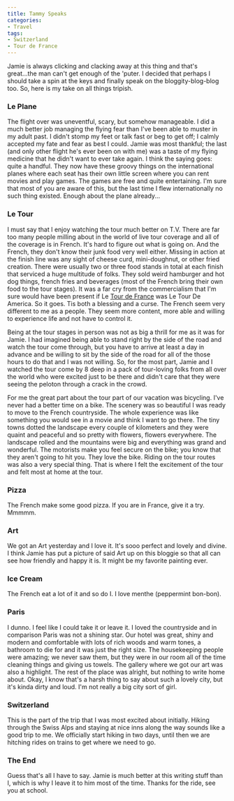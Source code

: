 ```yaml
---
title: Tammy Speaks
categories:
- Travel
tags:
- Switzerland
- Tour de France
---
```


Jamie is always clicking and clacking away at this thing and that's great...the man can't get enough of the 'puter.  I decided that perhaps I should take a spin at the keys and finally speak on the bloggity-blog-blog too.  So, here is my take on all things tripish.

### Le Plane

The flight over was uneventful, scary, but somehow manageable.  I did a much better job managing the flying fear than I've been able to muster in my adult past.  I didn't stomp my feet or talk fast or beg to get off; I calmly accepted my fate and fear as best I could.  Jamie was most thankful; the last (and only other flight he's ever been on with me) was a taste of my flying medicine that he didn't want to ever take again.  I think the saying goes:  quite a handful.  They now have these groovy things on the international planes where each seat has their own little screen where you can rent movies and play games.  The games are free and quite entertaining.  I'm sure that most of you are aware of this, but the last time I flew internationally no such thing existed.  Enough about the plane already...

### Le Tour

I must say that I enjoy watching the tour much better on T.V.  There are far too many people milling about in the world of live tour coverage and all of the coverage is in French.  It's hard to figure out what is going on.  And the French, they don't know their junk food very well either.  Missing in action at the finish line was any sight of cheese curd, mini-doughnut, or other fried creation.  There were usually two or three food stands in total at each finish that serviced a huge multitude of folks.  They sold weird hamburger and hot dog things, french fries and beverages (most of the French bring their own food to the tour stages).  It was a far cry from the commercialism that I'm sure would have been present if Le [Tour de France](http://www.letour.com/indexus.html) was Le Tour De America.  So it goes.  Tis both a blessing and a curse.  The French seem very different to me as a people.  They seem more content, more able and willing to experience life and not have to control it.

Being at the tour stages in person was not as big a thrill for me as it was for Jamie.  I had imagined being able to stand right by the side of the road and watch the tour come through, but you have to arrive at least a day in advance and be willing to sit by the side of the road for all of the those hours to do that and I was not willing.  So, for the most part, Jamie and I watched the tour come by 8 deep in a pack of tour-loving folks from all over the world who were excited just to be there and didn't care that they were seeing the peloton through a crack in the crowd.

For me the great part about the tour part of our vacation was bicycling.  I've never had a better time on a bike.  The scenery was so beautiful I was ready to move to the French countryside.  The whole experience was like something you would see in a movie and think I want to go there.  The tiny towns dotted the landscape every couple of kilometers and they were quaint and peaceful and so pretty with flowers, flowers everywhere.  The landscape rolled and the mountains were big and everything was grand and wonderful.  The motorists make you feel secure on the bike; you know that they aren't going to hit you.  They love the bike.  Riding on the tour routes was also a very special thing.  That is where I felt the excitement of the tour and felt most at home at the tour.

### Pizza 

The French make some good pizza.  If you are in France, give it a try.  Mmmmm.

### Art

We got an Art yesterday and I love it.  It's sooo perfect and lovely and divine.  I think Jamie has put a picture of said Art up on this bloggie so that all can see how friendly and happy it is.  It might be my favorite painting ever.

### Ice Cream

The French eat a lot of it and so do I.  I love menthe (peppermint bon-bon).

### Paris

I dunno.  I feel like I could take it or leave it.  I loved the countryside and in comparison Paris was not a shining star.  Our hotel was great, shiny and modern and comfortable with lots of rich woods and warm tones, a bathroom to die for and it was just the right size.  The housekeeping people were amazing; we never saw them, but they were in our room all of the time cleaning things and giving us towels.  The gallery where we got our art was also a highlight.  The rest of the place was alright, but nothing to write home about.  Okay, I know that's a harsh thing to say about such a lovely city, but it's kinda dirty and loud.  I'm not really a big city sort of girl.

### Switzerland 

This is the part of the trip that I was most excited about initially.  Hiking through the Swiss Alps and staying at nice inns along the way sounds like a good trip to me.  We officially start hiking in two days, until then we are hitching rides on trains to get where we need to go.

### The End

Guess that's all I have to say.  Jamie is much better at this writing stuff than I, which is why I leave it to him most of the time.  Thanks for the ride, see you at school.
